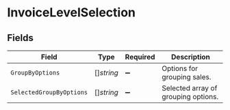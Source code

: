 # InvoiceLevelSelection


## Fields

| Field                               | Type                                | Required                            | Description                         |
| ----------------------------------- | ----------------------------------- | ----------------------------------- | ----------------------------------- |
| `GroupByOptions`                    | []*string*                          | :heavy_minus_sign:                  | Options for grouping sales.         |
| `SelectedGroupByOptions`            | []*string*                          | :heavy_minus_sign:                  | Selected array of grouping options. |